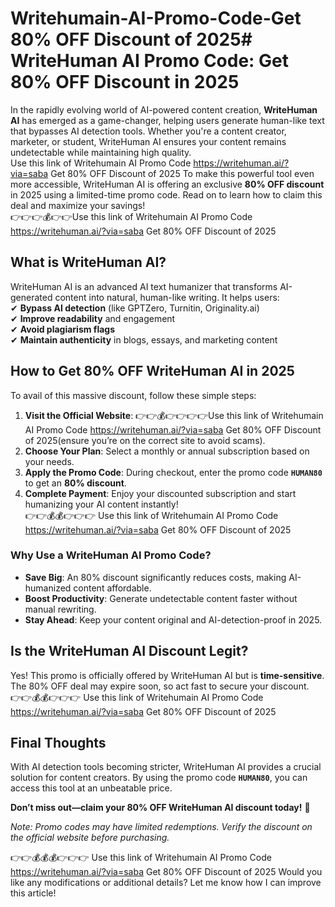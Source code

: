 # Writehumain-AI-Promo-Code-Get 80% OFF Discount of 2025# **WriteHuman AI Promo Code: Get 80% OFF Discount in 2025**  

In the rapidly evolving world of AI-powered content creation, **WriteHuman AI** has emerged as a game-changer, helping users generate human-like text that bypasses AI detection tools. Whether you're a content creator, marketer, or student, WriteHuman AI ensures your content remains undetectable while maintaining high quality.  
Use this link of Writehumain AI Promo Code https://writehuman.ai/?via=saba Get 80% OFF Discount of 2025
To make this powerful tool even more accessible, WriteHuman AI is offering an exclusive **80% OFF discount** in 2025 using a limited-time promo code. Read on to learn how to claim this deal and maximize your savings!  
👉👉👉💰👉👉Use this link of Writehumain AI Promo Code https://writehuman.ai/?via=saba Get 80% OFF Discount of 2025
## **What is WriteHuman AI?**  
WriteHuman AI is an advanced AI text humanizer that transforms AI-generated content into natural, human-like writing. It helps users:  
✔ **Bypass AI detection** (like GPTZero, Turnitin, Originality.ai)  
✔ **Improve readability** and engagement  
✔ **Avoid plagiarism flags**  
✔ **Maintain authenticity** in blogs, essays, and marketing content  

## **How to Get 80% OFF WriteHuman AI in 2025**  
To avail of this massive discount, follow these simple steps:  

1. **Visit the Official Website**: 👉👉💰👉👉👉👉Use this link of Writehumain AI Promo Code https://writehuman.ai/?via=saba Get 80% OFF Discount of 2025(ensure you’re on the correct site to avoid scams).  
2. **Choose Your Plan**: Select a monthly or annual subscription based on your needs.  
3. **Apply the Promo Code**: During checkout, enter the promo code **`HUMAN80`** to get an **80% discount**.  
4. **Complete Payment**: Enjoy your discounted subscription and start humanizing your AI content instantly!  
👉👉💰💰👉👉👉 Use this link of Writehumain AI Promo Code https://writehuman.ai/?via=saba Get 80% OFF Discount of 2025
### **Why Use a WriteHuman AI Promo Code?**  
- **Save Big**: An 80% discount significantly reduces costs, making AI-humanized content affordable.  
- **Boost Productivity**: Generate undetectable content faster without manual rewriting.  
- **Stay Ahead**: Keep your content original and AI-detection-proof in 2025.  

## **Is the WriteHuman AI Discount Legit?**  
Yes! This promo is officially offered by WriteHuman AI but is **time-sensitive**. The 80% OFF deal may expire soon, so act fast to secure your discount.  
👉👉💰💰👉👉👉 Use this link of Writehumain AI Promo Code https://writehuman.ai/?via=saba Get 80% OFF Discount of 2025
## **Final Thoughts**  
With AI detection tools becoming stricter, WriteHuman AI provides a crucial solution for content creators. By using the promo code **`HUMAN80`**, you can access this tool at an unbeatable price.  

**Don’t miss out—claim your 80% OFF WriteHuman AI discount today!** 🚀  

*Note: Promo codes may have limited redemptions. Verify the discount on the official website before purchasing.*  

👉👉💰💰💰👉👉👉 Use this link of Writehumain AI Promo Code https://writehuman.ai/?via=saba Get 80% OFF Discount of 2025
Would you like any modifications or additional details? Let me know how I can improve this article!
